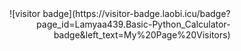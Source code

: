 <div align="right">
  ![visitor badge](https://visitor-badge.laobi.icu/badge?page_id=Lamyaa439.Basic-Python_Calculator-badge&left_text=My%20Page%20Visitors)
</div>

